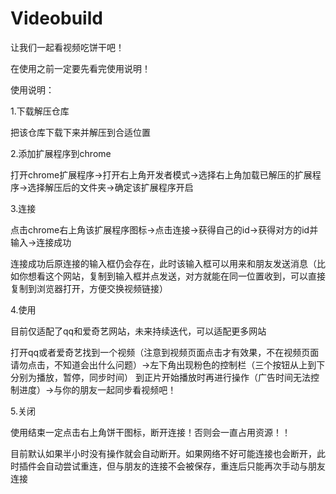 # Videobuild
让我们一起看视频吃饼干吧！

在使用之前一定要先看完使用说明！

使用说明：

1.下载解压仓库

把该仓库下载下来并解压到合适位置

2.添加扩展程序到chrome

打开chrome扩展程序->打开右上角开发者模式->选择右上角加载已解压的扩展程序->选择解压后的文件夹->确定该扩展程序开启

3.连接

点击chrome右上角该扩展程序图标->点击连接->获得自己的id->获得对方的id并输入->连接成功

连接成功后原连接的输入框仍会存在，此时该输入框可以用来和朋友发送消息（比如你想看这个网站，复制到输入框并点发送，对方就能在同一位置收到，可以直接复制到浏览器打开，方便交换视频链接）

4.使用

目前仅适配了qq和爱奇艺网站，未来持续迭代，可以适配更多网站

打开qq或者爱奇艺找到一个视频（注意到视频页面点击才有效果，不在视频页面请勿点击，不知道会出什么问题）->左下角出现粉色的控制栏（三个按钮从上到下分别为播放，暂停，同步时间）
到正片开始播放时再进行操作（广告时间无法控制进度）->与你的朋友一起同步看视频吧！


5.关闭

使用结束一定点击右上角饼干图标，断开连接！否则会一直占用资源！！

目前默认如果半小时没有操作就会自动断开。如果网络不好可能连接也会断开，此时插件会自动尝试重连，但与朋友的连接不会被保存，重连后只能再次手动与朋友连接
